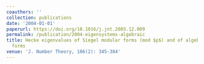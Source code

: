 ```yaml
---
coauthors: ''
collection: publications
date: '2004-01-01'
paperurl: https://doi.org/10.1016/j.jnt.2003.12.009
permalink: /publication/2004-eigensystems-algebraic
title: Hecke eigenvalues of Siegel modular forms (mod $p$) and of algebraic modular
  forms
venue: 'J. Number Theory, 106(2): 345-384'
---
```

